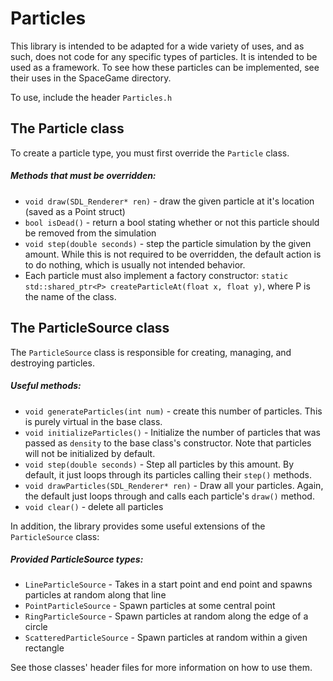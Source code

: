 # Particles

This library is intended to be adapted for a wide variety of uses, and as such, does not code for any specific types of particles. It is intended to be used as a framework. To see how these particles can be implemented, see their uses in the SpaceGame directory.

To use, include the header `Particles.h`

## The Particle class
To create a particle type, you must first override the `Particle` class.

##### Methods that must be overridden:
- `void draw(SDL_Renderer* ren)` - draw the given particle at it's location (saved as a Point struct)
- `bool isDead()` - return a bool stating whether or not this particle should be removed from the simulation
- `void step(double seconds)` - step the particle simulation by the given amount. While this is not required to be overridden, the default action is to do nothing, which is usually not intended behavior.
- Each particle must also implement a factory constructor: `static std::shared_ptr<P> createParticleAt(float x, float y)`, where P is the name of the class.

## The ParticleSource class
The `ParticleSource` class is responsible for creating, managing, and destroying particles.

##### Useful methods:
- `void generateParticles(int num)` - create this number of particles. This is purely virtual in the base class.
- `void initializeParticles()` - Initialize the number of particles that was passed as `density` to the base class's constructor. Note that particles will not be initialized by default.
- `void step(double seconds)` - Step all particles by this amount. By default, it just loops through its particles calling their `step()` methods.
- `void drawParticles(SDL_Renderer* ren)` - Draw all your particles. Again, the default just loops through and calls each particle's `draw()` method.
- `void clear()` - delete all particles

In addition, the library provides some useful extensions of the `ParticleSource` class:
##### Provided ParticleSource types:
- `LineParticleSource` - Takes in a start point and end point and spawns particles at random along that line
- `PointParticleSource` - Spawn particles at some central point
- `RingParticleSource` - Spawn particles at random along the edge of a circle
- `ScatteredParticleSource` - Spawn particles at random within a given rectangle

See those classes' header files for more information on how to use them.
